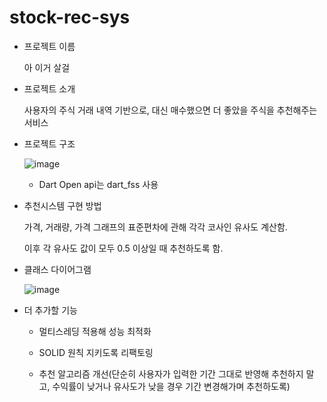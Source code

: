 # stock-rec-sys

- 프로젝트 이름

    아 이거 살걸

- 프로젝트 소개
    
    사용자의 주식 거래 내역 기반으로, 대신 매수했으면 더 좋았을 주식을 추천해주는 서비스
    
- 프로젝트 구조 

  ![image](https://user-images.githubusercontent.com/103106183/208821195-93a13b3c-7c6d-414c-97c1-164d260fcdf8.png)
  
  * Dart Open api는 dart_fss 사용

- 추천시스템 구현 방법
    
    가격, 거래량, 가격 그래프의 표준편차에 관해 각각 코사인 유사도 계산함.
    
    이후 각 유사도 값이 모두 0.5 이상일 때 추천하도록 함.
    
- 클래스 다이어그램
    
    ![image](https://user-images.githubusercontent.com/103106183/208821069-248c33a0-b461-4a0b-aa41-dd3bdd07747d.png)

- 더 추가할 기능  

    - 멀티스레딩 적용해 성능 최적화
    
    - SOLID 원칙 지키도록 리팩토링
    
    - 추천 알고리즘 개선(단순히 사용자가 입력한 기간 그대로 반영해 추천하지 말고, 수익률이 낮거나 유사도가 낮을 경우 기간 변경해가며 추천하도록)
